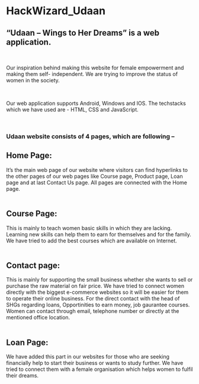 
# HackWizard_Udaan

## <b>“Udaan – Wings to Her Dreams”</b> is a web application. 
<br/>
<p>Our inspiration behind making this website for female empowerment and making them self- independent. We are trying to improve the status of women in the society.</p>
<br />
<p>Our web application supports Android, Windows and IOS. The techstacks which we have used are - HTML, CSS and JavaScript.</p>
<br/>

### Udaan website consists of 4 pages, which are following –

## Home Page:
It’s the main web page of our website where visitors can find hyperlinks to the other pages of our web pages like Course page, Product page, Loan page and at last Contact Us page. All pages are connected with the Home page.
<br/>
<br/>
## Course Page:
This is mainly to teach women basic skills in which they are lacking. Learning new skills can help them to earn for themselves and for the family. We have tried to add the best courses which are available on Internet.
<br/>
<br/>
## Contact page:
This is mainly for supporting the small business whether she wants to sell or purchase the raw material on fair price. We have tried to connect women directly with the biggest e-commerce websites so it will be easier for them to operate their online business. For the direct contact with the head of SHGs regarding loans, Opportinities to earn money, job gaurantee courses. Women can contact through email, telephone number or directly at the mentioned office location.
<br/>
<br/>
## Loan Page:
We have added this part in our websites for those who are seeking financially help to start their business or wants to study further. We have tried to connect them with a female organisation which helps women to fulfil their dreams.



